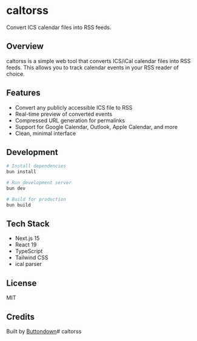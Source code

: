 # caltorss

Convert ICS calendar files into RSS feeds.

## Overview

caltorss is a simple web tool that converts ICS/iCal calendar files into RSS feeds. This allows you to track calendar events in your RSS reader of choice.

## Features

- Convert any publicly accessible ICS file to RSS
- Real-time preview of converted events
- Compressed URL generation for permalinks
- Support for Google Calendar, Outlook, Apple Calendar, and more
- Clean, minimal interface

## Development

```bash
# Install dependencies
bun install

# Run development server
bun dev

# Build for production
bun build
```

## Tech Stack

- Next.js 15
- React 19
- TypeScript
- Tailwind CSS
- ical parser

## License

MIT

## Credits

Built by [Buttondown](https://buttondown.com)# caltorss
